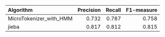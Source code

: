 | Algorithm               |   Precision |   Recall |   F1-measure |
|:------------------------|------------:|---------:|-------------:|
| MicroTokenizer_with_HMM |       0.732 |    0.787 |        0.758 |
| jieba                   |       0.817 |    0.812 |        0.815 |